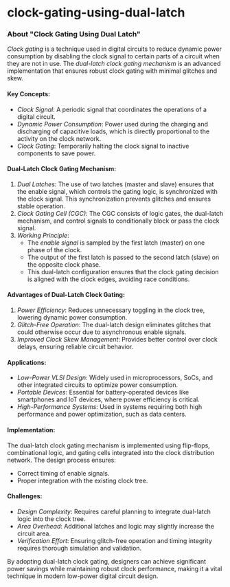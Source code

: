 # clock-gating-using-dual-latch
### About "Clock Gating Using Dual Latch"

*Clock gating* is a technique used in digital circuits to reduce dynamic power consumption by disabling the clock signal to certain parts of a circuit when they are not in use. The *dual-latch clock gating mechanism* is an advanced implementation that ensures robust clock gating with minimal glitches and skew.

#### Key Concepts:
- *Clock Signal*: A periodic signal that coordinates the operations of a digital circuit.
- *Dynamic Power Consumption*: Power used during the charging and discharging of capacitive loads, which is directly proportional to the activity on the clock network.
- *Clock Gating*: Temporarily halting the clock signal to inactive components to save power.

#### Dual-Latch Clock Gating Mechanism:
1. *Dual Latches*: The use of two latches (master and slave) ensures that the enable signal, which controls the gating logic, is synchronized with the clock signal. This synchronization prevents glitches and ensures stable operation.
2. *Clock Gating Cell (CGC)*: The CGC consists of logic gates, the dual-latch mechanism, and control signals to conditionally block or pass the clock signal.
3. *Working Principle*: 
   - The *enable signal* is sampled by the first latch (master) on one phase of the clock.
   - The output of the first latch is passed to the second latch (slave) on the opposite clock phase.
   - This dual-latch configuration ensures that the clock gating decision is aligned with the clock edges, avoiding race conditions.

#### Advantages of Dual-Latch Clock Gating:
1. *Power Efficiency*: Reduces unnecessary toggling in the clock tree, lowering dynamic power consumption.
2. *Glitch-Free Operation*: The dual-latch design eliminates glitches that could otherwise occur due to asynchronous enable signals.
3. *Improved Clock Skew Management*: Provides better control over clock delays, ensuring reliable circuit behavior.

#### Applications:
- *Low-Power VLSI Design*: Widely used in microprocessors, SoCs, and other integrated circuits to optimize power consumption.
- *Portable Devices*: Essential for battery-operated devices like smartphones and IoT devices, where power efficiency is critical.
- *High-Performance Systems*: Used in systems requiring both high performance and power optimization, such as data centers.

#### Implementation:
The dual-latch clock gating mechanism is implemented using flip-flops, combinational logic, and gating cells integrated into the clock distribution network. The design process ensures:
- Correct timing of enable signals.
- Proper integration with the existing clock tree.

#### Challenges:
- *Design Complexity*: Requires careful planning to integrate dual-latch logic into the clock tree.
- *Area Overhead*: Additional latches and logic may slightly increase the circuit area.
- *Verification Effort*: Ensuring glitch-free operation and timing integrity requires thorough simulation and validation.

By adopting dual-latch clock gating, designers can achieve significant power savings while maintaining robust clock performance, making it a vital technique in modern low-power digital circuit design.
